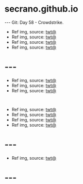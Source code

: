 # secrano.github.io

--- Git: Day 58 - Crowdstrike.

- Ref img, source: [twt@](https://www.youtube.com/shorts/db6iySUdP10)
- Ref img, source: [twt@](https://x.com/100reason2smile/status/1814246859277246712)
- Ref img, source: [twt@](https://x.com/luffygyatt/status/1814200383662895271)
- Ref img, source: [twt@](https://x.com/Yoda4ever/status/1814010763960525221)

# ---

- Ref img, source: [twt@](https://x.com/TheFigen_/status/1814064361071087978)
- Ref img, source: [twt@](https://x.com/hoodcrazy_/status/1813997169319481363)
- Ref img, source: [twt@](https://x.com/Yoda4ever/status/1813961940399788316)

<br/>

- Ref img, source: [twt@](https://x.com/Timeless_aiart/status/1813893703028858920)
- Ref img, source: [twt@](https://x.com/milk_g0re/status/1814214916422709514)
- Ref img, source: [twt@](https://x.com/hectorVFX/status/1813710184143024521)
- Ref img, source: [twt@](https://x.com/alifarhat79/status/1814289806630764759)

# ---

- Ref img, source: [twt@](https://x.com/The25thNigga/status/1814045337134244255)

# ---
